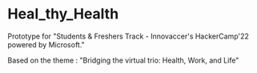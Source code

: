 # Heal_thy_Health
Prototype for "Students &amp; Freshers Track - Innovaccer's HackerCamp'22 powered by Microsoft."

Based on the theme : "Bridging the virtual trio: Health, Work, and Life"
